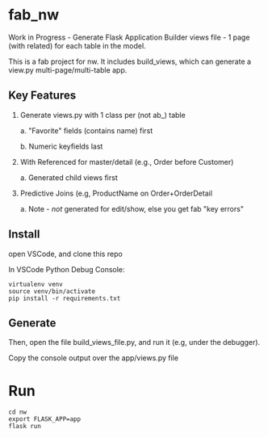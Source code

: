 # fab_nw
Work in Progress - Generate Flask Application Builder views file - 1 page (with related) for each table in the model.

This is a fab project for nw.  It includes build_views, which can generate a view.py multi-page/multi-table app.


## Key Features

1. Generate views.py with 1 class per (not ab_) table

    a. "Favorite" fields (contains name) first

    b. Numeric keyfields last

2. With Referenced for master/detail (e.g., Order before Customer)

    a. Generated child views first

3. Predictive Joins (e.g, ProductName on Order+OrderDetail

    a. Note - *not* generated for edit/show, else you get fab "key errors"



## Install

open VSCode, and clone this repo

In VSCode Python Debug Console:

```
virtualenv venv
source venv/bin/activate
pip install -r requirements.txt
```



## Generate

Then, open the file build_views_file.py, and run it (e.g, under the debugger).

Copy the console output over the app/views.py file


# Run
```
cd nw
export FLASK_APP=app
flask run
```
